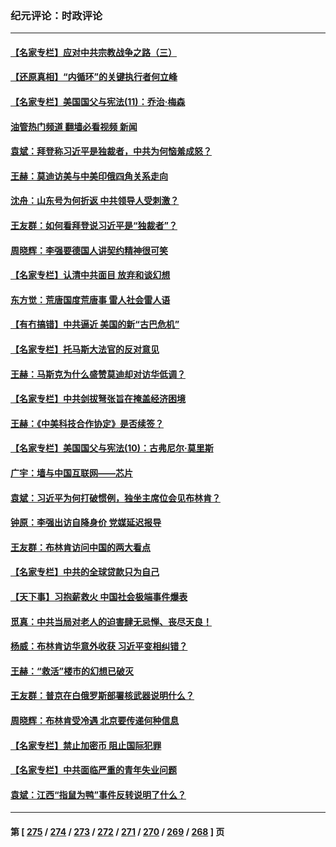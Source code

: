 ### 纪元评论：时政评论
---
#### [【名家专栏】应对中共宗教战争之路（三）](../../pages/nsc1025/n14010377.md?06240330) 
#### [【还原真相】“内循环”的关键执行者何立峰](../../pages/nsc1025/n14021571.md?06240330) 
#### [【名家专栏】美国国父与宪法(11)：乔治‧梅森](../../pages/nsc1025/n14020397.md?06240330) 
#### [油管热门频道 翻墙必看视频 新闻](ok?06240330)
#### [袁斌：拜登称习近平是独裁者，中共为何恼羞成怒？](../../pages/nsc1025/n14021432.md?06240330) 
#### [王赫：莫迪访美与中美印俄四角关系走向](../../pages/nsc1025/n14021188.md?06240330) 
#### [沈舟：山东号为何折返 中共领导人受刺激？](../../pages/nsc1025/n14021293.md?06240330) 
#### [王友群：如何看拜登说习近平是“独裁者”？](../../pages/nsc1025/n14021118.md?06240330) 
#### [周晓辉：李强要德国人讲契约精神很可笑](../../pages/nsc1025/n14021099.md?06240330) 
#### [【名家专栏】认清中共面目 放弃和谈幻想](../../pages/nsc1025/n14020953.md?06240330) 
#### [东方觉：荒唐国度荒唐事 雷人社会雷人语](../../pages/nsc1025/n14020970.md?06240330) 
#### [【有冇搞错】中共逼近 美国的新“古巴危机”](../../pages/nsc1025/n14020883.md?06240330) 
#### [【名家专栏】托马斯大法官的反对意见](../../pages/nsc1025/n14020392.md?06240330) 
#### [王赫：马斯克为什么盛赞莫迪却对访华低调？](../../pages/nsc1025/n14020655.md?06240330) 
#### [【名家专栏】中共剑拔弩张旨在掩盖经济困境](../../pages/nsc1025/n14019668.md?06240330) 
#### [王赫：《中美科技合作协定》是否续签？](../../pages/nsc1025/n14020177.md?06240330) 
#### [【名家专栏】美国国父与宪法(10)：古弗尼尔‧莫里斯](../../pages/nsc1025/n14016751.md?06240330) 
#### [广宇：墙与中国互联网——芯片](../../pages/nsc1025/n14020146.md?06240330) 
#### [袁斌：习近平为何打破惯例，独坐主席位会见布林肯？](../../pages/nsc1025/n14020139.md?06240330) 
#### [钟原：李强出访自降身价 党媒延迟报导](../../pages/nsc1025/n14019881.md?06240330) 
#### [王友群：布林肯访问中国的两大看点](../../pages/nsc1025/n14019817.md?06240330) 
#### [【名家专栏】中共的全球贷款只为自己](../../pages/nsc1025/n14019658.md?06240330) 
#### [【天下事】习抱薪救火 中国社会极端事件爆表](../../pages/nsc1025/n14019743.md?06240330) 
#### [觅真：中共当局对老人的迫害肆无忌惮、丧尽天良！](../../pages/nsc1025/n14019533.md?06240330) 
#### [杨威：布林肯访华意外收获 习近平变相纠错？](../../pages/nsc1025/n14019311.md?06240330) 
#### [王赫：“救活”楼市的幻想已破灭](../../pages/nsc1025/n14019226.md?06240330) 
#### [王友群：普京在白俄罗斯部署核武器说明什么？](../../pages/nsc1025/n14019150.md?06240330) 
#### [周晓辉：布林肯受冷遇 北京要传递何种信息](../../pages/nsc1025/n14019137.md?06240330) 
#### [【名家专栏】禁止加密币 阻止国际犯罪](../../pages/nsc1025/n14018252.md?06240330) 
#### [【名家专栏】中共面临严重的青年失业问题](../../pages/nsc1025/n14018997.md?06240330) 
#### [袁斌：江西“指鼠为鸭”事件反转说明了什么？](../../pages/nsc1025/n14018752.md?06240330) 

---
#### 第 [ [275](./275.md?06240330) / [274](./274.md?06240330) / [273](./273.md?06240330) / [272](./272.md?06240330) / [271](./271.md?06240330) / [270](./270.md?06240330) / [269](./269.md?06240330) / [268](./268.md?06240330) ] 页
